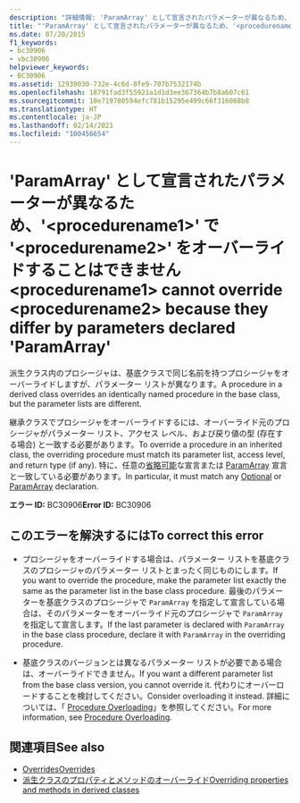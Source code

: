 ```yaml
---
description: "詳細情報: 'ParamArray' として宣言されたパラメーターが異なるため、'<procedurename1>' で '<procedurename2>' をオーバーライドすることはできません"
title: "'ParamArray' として宣言されたパラメーターが異なるため、'<procedurename1>' で '<procedurename2>' をオーバーライドすることはできません"
ms.date: 07/20/2015
f1_keywords:
- bc30906
- vbc30906
helpviewer_keywords:
- BC30906
ms.assetid: 12939030-732e-4c6d-8fe9-707b7532174b
ms.openlocfilehash: 18791fad3f55921a1d1d3ee367364b7b8a607c61
ms.sourcegitcommit: 10e719780594efc781b15295e499c66f316068b8
ms.translationtype: HT
ms.contentlocale: ja-JP
ms.lasthandoff: 02/14/2021
ms.locfileid: "100456654"
---
```

# <a name="procedurename1-cannot-override-procedurename2-because-they-differ-by-parameters-declared-paramarray"></a><span data-ttu-id="a27bd-103">'ParamArray' として宣言されたパラメーターが異なるため、'\<procedurename1>' で '\<procedurename2>' をオーバーライドすることはできません</span><span class="sxs-lookup"><span data-stu-id="a27bd-103">\<procedurename1> cannot override \<procedurename2> because they differ by parameters declared 'ParamArray'</span></span>

<span data-ttu-id="a27bd-104">派生クラス内のプロシージャは、基底クラスで同じ名前を持つプロシージャをオーバーライドしますが、パラメーター リストが異なります。</span><span class="sxs-lookup"><span data-stu-id="a27bd-104">A procedure in a derived class overrides an identically named procedure in the base class, but the parameter lists are different.</span></span>  
  
 <span data-ttu-id="a27bd-105">継承クラスでプロシージャをオーバーライドするには、オーバーライド元のプロシージャがパラメーター リスト、アクセス レベル、および戻り値の型 (存在する場合) と一致する必要があります。</span><span class="sxs-lookup"><span data-stu-id="a27bd-105">To override a procedure in an inherited class, the overriding procedure must match its parameter list, access level, and return type (if any).</span></span> <span data-ttu-id="a27bd-106">特に、任意の[省略可能](../language-reference/modifiers/optional.md)な宣言または [ParamArray](../language-reference/modifiers/paramarray.md) 宣言と一致している必要があります。</span><span class="sxs-lookup"><span data-stu-id="a27bd-106">In particular, it must match any [Optional](../language-reference/modifiers/optional.md) or [ParamArray](../language-reference/modifiers/paramarray.md) declaration.</span></span>  
  
 <span data-ttu-id="a27bd-107">**エラー ID:** BC30906</span><span class="sxs-lookup"><span data-stu-id="a27bd-107">**Error ID:** BC30906</span></span>  
  
## <a name="to-correct-this-error"></a><span data-ttu-id="a27bd-108">このエラーを解決するには</span><span class="sxs-lookup"><span data-stu-id="a27bd-108">To correct this error</span></span>  
  
- <span data-ttu-id="a27bd-109">プロシージャをオーバーライドする場合は、パラメーター リストを基底クラスのプロシージャのパラメーター リストとまったく同じものにします。</span><span class="sxs-lookup"><span data-stu-id="a27bd-109">If you want to override the procedure, make the parameter list exactly the same as the parameter list in the base class procedure.</span></span> <span data-ttu-id="a27bd-110">最後のパラメーターを基底クラスのプロシージャで `ParamArray` を指定して宣言している場合は、そのパラメーターをオーバーライド元のプロシージャで `ParamArray` を指定して宣言します。</span><span class="sxs-lookup"><span data-stu-id="a27bd-110">If the last parameter is declared with `ParamArray` in the base class procedure, declare it with `ParamArray` in the overriding procedure.</span></span>  
  
- <span data-ttu-id="a27bd-111">基底クラスのバージョンとは異なるパラメーター リストが必要である場合は、オーバーライドできません。</span><span class="sxs-lookup"><span data-stu-id="a27bd-111">If you want a different parameter list from the base class version, you cannot override it.</span></span> <span data-ttu-id="a27bd-112">代わりにオーバーロードすることを検討してください。</span><span class="sxs-lookup"><span data-stu-id="a27bd-112">Consider overloading it instead.</span></span> <span data-ttu-id="a27bd-113">詳細については、「 [Procedure Overloading](../programming-guide/language-features/procedures/procedure-overloading.md)」を参照してください。</span><span class="sxs-lookup"><span data-stu-id="a27bd-113">For more information, see [Procedure Overloading](../programming-guide/language-features/procedures/procedure-overloading.md).</span></span>  
  
## <a name="see-also"></a><span data-ttu-id="a27bd-114">関連項目</span><span class="sxs-lookup"><span data-stu-id="a27bd-114">See also</span></span>

- [<span data-ttu-id="a27bd-115">Overrides</span><span class="sxs-lookup"><span data-stu-id="a27bd-115">Overrides</span></span>](../language-reference/modifiers/overrides.md)
- [<span data-ttu-id="a27bd-116">派生クラスのプロパティとメソッドのオーバーライド</span><span class="sxs-lookup"><span data-stu-id="a27bd-116">Overriding properties and methods in derived classes</span></span>](../programming-guide/language-features/objects-and-classes/inheritance-basics.md#overriding-properties-and-methods-in-derived-classes)
